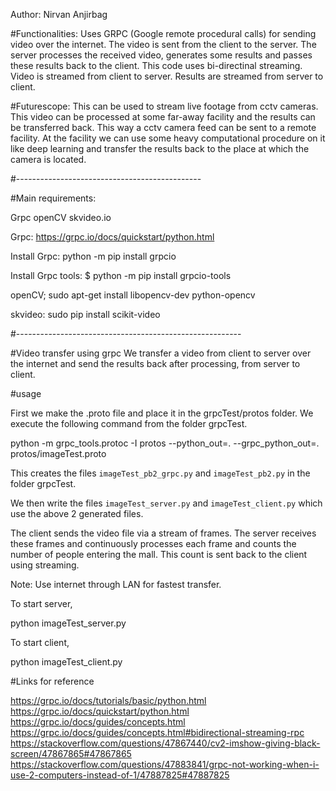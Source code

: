 Author: Nirvan Anjirbag

#Functionalities:
Uses GRPC (Google remote procedural calls) for sending video over the internet. The video is sent from the client to the server. The server processes the received video, generates some results and passes these results back to the client. This code uses bi-directinal streaming. Video is streamed from client to server. Results are streamed from server to client.


#Futurescope:
This can be used to stream live footage from cctv cameras. This video can be processed at some far-away facility and the results can be transferred back. This way a cctv camera feed can be sent to a remote facility. At the facility we can use some heavy computational procedure on it like deep learning and transfer the results back to the place at which the camera is located.

#----------------------------------------------

#Main requirements:

Grpc
openCV
skvideo.io

Grpc:
https://grpc.io/docs/quickstart/python.html

Install Grpc: 
python -m pip install grpcio

Install Grpc tools:
$ python -m pip install grpcio-tools


openCV;
sudo apt-get install libopencv-dev python-opencv


skvideo: 
sudo pip install scikit-video

#--------------------------------------------------------
 
#Video transfer using grpc
We transfer a video from client to server over the internet and send the results back after processing, from server to client.

#usage

First we make the .proto file and place it in the grpcTest/protos folder. We execute the following command from the folder grpcTest.

  python -m grpc_tools.protoc -I protos --python_out=. --grpc_python_out=. protos/imageTest.proto
  
  This creates the files `imageTest_pb2_grpc.py` and `imageTest_pb2.py` in the folder grpcTest.
  
  We then write the files `imageTest_server.py` and `imageTest_client.py` which use the above 2 generated files.
  
  The client sends the video file via a stream of frames. The server receives these frames and continuously processes each frame and counts the number of people entering the mall. This count is sent back to the client using streaming. 
  
Note: Use internet through LAN for fastest transfer.

To start server, 

   python imageTest_server.py
   
To start client, 

   python imageTest_client.py

#Links for reference

https://grpc.io/docs/tutorials/basic/python.html
https://grpc.io/docs/quickstart/python.html
https://grpc.io/docs/guides/concepts.html
https://grpc.io/docs/guides/concepts.html#bidirectional-streaming-rpc
https://stackoverflow.com/questions/47867440/cv2-imshow-giving-black-screen/47867865#47867865
https://stackoverflow.com/questions/47883841/grpc-not-working-when-i-use-2-computers-instead-of-1/47887825#47887825
